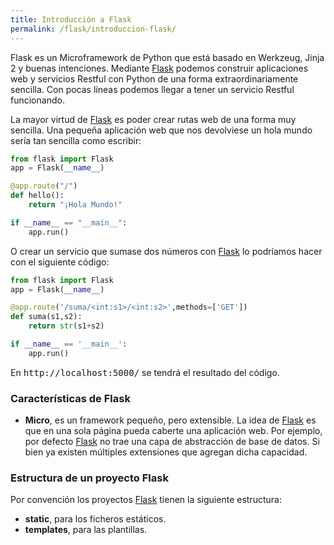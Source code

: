 ```yaml
---
title: Introducción a Flask
permalink: /flask/introduccion-flask/
---
```


Flask es un Microframework de Python que está basado en Werkzeug, Jinja 2 y buenas intenciones. Mediante [Flask][ManualFlask] podemos construir aplicaciones web y servicios Restful con Python de una forma extraordinariamente sencilla. Con pocas líneas podemos llegar a tener un servicio Restful funcionando.

La mayor virtud de [Flask][ManualFlask] es poder crear rutas web de una forma muy sencilla. Una pequeña aplicación web que nos devolviese un hola mundo sería tan sencilla como escribir:

```python
from flask import Flask
app = Flask(__name__)

@app.route("/")
def hello():
    return "¡Hola Mundo!"

if __name__ == "__main__":
    app.run()
```

O crear un servicio que sumase dos números con [Flask][ManualFlask] lo podríamos hacer con el siguiente código:

```python
from flask import Flask
app = Flask(__name__)

@app.route('/suma/<int:s1>/<int:s2>',methods=['GET'])
def suma(s1,s2):
    return str(s1+s2)

if __name__ == '__main__':
    app.run()
```

En <samp>http://localhost:5000/</samp> se tendrá el resultado del código.

### Características de Flask
* **Micro**, es un framework pequeño, pero extensible. La idea de [Flask][ManualFlask] es que en una sola página pueda caberte una aplicación web. Por ejemplo, por defecto [Flask][ManualFlask] no trae una capa de abstracción de base de datos. Si bien ya existen múltiples extensiones que agregan dicha capacidad.


### Estructura de un proyecto Flask
Por convención los proyectos [Flask][ManualFlask] tienen la siguiente estructura:

* **static**, para los ficheros estáticos.
* **templates**, para las plantillas.

[ManualFlask]: http://www.manualweb.net/tutorial-flask/
